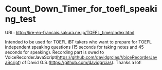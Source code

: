 # Count_Down_Timer_for_toefl_speaking_test
URL: http://lire-en-francais.sakura.ne.jp/TOEFL_timer/index.html

Intended to be used for TOEFL iBT takers who want to prepare for TOEFL independent speaking questions (15 seconds for taking notes and 45 seconds for speaking). 
Recording part is owed to VoiceRecorderJavaScript(https://github.com/davidgrcias/VoiceRecorderJavaScript) of David G.S.(https://github.com/davidgrcias).
Thanks a lot!
